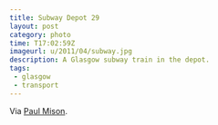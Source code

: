 ```yaml
---
title: Subway Depot 29
layout: post
category: photo
time: T17:02:59Z
imageurl: u/2011/04/subway.jpg 
description: A Glasgow subway train in the depot. 
tags: 
 - glasgow
 - transport
---
```


Via [Paul Mison][1].

[1]: http://notes.husk.org/post/4747679362/glasgow-subway-depot

